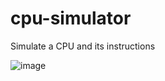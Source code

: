 # cpu-simulator

Simulate a CPU and its instructions

![image](https://github.com/user-attachments/assets/409ea95c-0b85-4fee-8381-26d8d7790909)
